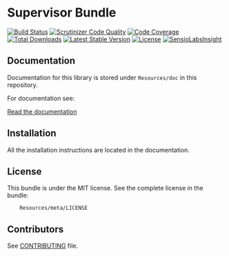 Supervisor Bundle
=================

[![Build Status](https://travis-ci.org/OsLab/SupervisorBundle.svg?branch=master)](https://travis-ci.org/OsLab/SupervisorBundle)
[![Scrutinizer Code Quality](https://scrutinizer-ci.com/g/OsLab/SupervisorBundle/badges/quality-score.png?b=master)](https://scrutinizer-ci.com/g/OsLab/SupervisorBundle/?branch=master)
[![Code Coverage](https://scrutinizer-ci.com/g/OsLab/SupervisorBundle/badges/coverage.png?b=master)](https://scrutinizer-ci.com/g/OsLab/SupervisorBundle/?branch=master)
[![Total Downloads](https://poser.pugx.org/OsLab/SupervisorBundle/downloads)](https://packagist.org/packages/OsLab/SupervisorBundle)
[![Latest Stable Version](https://poser.pugx.org/OsLab/SupervisorBundle/v/stable)](https://packagist.org/packages/OsLab/SupervisorBundle)
[![License](https://poser.pugx.org/OsLab/SupervisorBundle/license)](https://packagist.org/packages/OsLab/SupervisorBundle)
[![SensioLabsInsight](https://insight.sensiolabs.com/projects/3c29df13-4d04-4aab-bf37-e70dc278f1e5/mini.png)](https://insight.sensiolabs.com/projects/3c29df13-4d04-4aab-bf37-e70dc278f1e5)


Documentation
-------------

Documentation for this library is stored under `Resources/doc` in this repository.

For documentation see:

[Read the documentation](Resources/doc/index.md)

Installation
------------

All the installation instructions are located in the documentation.

License
-------

This bundle is under the MIT license. See the complete license in the bundle:

```
    Resources/meta/LICENSE
```

Contributors
------------

See [CONTRIBUTING](CONTRIBUTORS.md) file.
